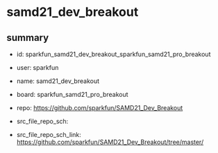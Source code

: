 # samd21_dev_breakout
 
## summary 
* id: sparkfun_samd21_dev_breakout_sparkfun_samd21_pro_breakout
* user: sparkfun
* name: samd21_dev_breakout
* board: sparkfun_samd21_pro_breakout
* repo: https://github.com/sparkfun/SAMD21_Dev_Breakout



* src_file_repo_sch: 
* src_file_repo_sch_link: https://github.com/sparkfun/SAMD21_Dev_Breakout/tree/master/




